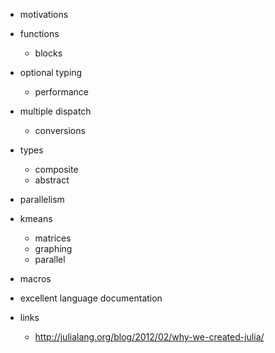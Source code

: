 - motivations
- functions
  - blocks
- optional typing
  - performance
- multiple dispatch
  - conversions
- types
  - composite
  - abstract
- parallelism
- kmeans
  - matrices
  - graphing
  - parallel
- macros

- excellent language documentation
- links
  - http://julialang.org/blog/2012/02/why-we-created-julia/
  